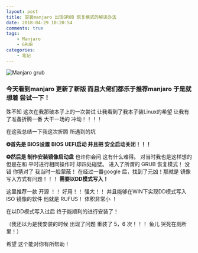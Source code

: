 ```yaml
---
layout: post
title: 安装manjaro 出现GRUB 恢复模式的解读办法
date: 2018-04-29 10:20:54
comments: true
tags:
    - Manjaro
    - GRUB
categories:
    - 笔记
---
```


![Manjaro grub](https://s1.ax1x.com/2018/10/12/iNkhO1.png)

### 今天看到manjaro 更新了新版 而且大佬们都乐于推荐manjaro 于是就 想着 尝试一下！

<!-- more -->

殊不知 这次在我那破本子上的一次尝试 让我看到了我本子装Linux的希望  让我有了准备折腾一番 大干一场的 冲动！！！！

在这我总结一下我这次折腾 所遇到的坑

**❂首先是 BIOS设置**
**BIOS UEFI启动 并且把 安全启动关闭！！！**

**❂然后是 制作安装镜像启动盘**
也许你会问 这有什么难得。 对当时我也是这样想的 但是在和 平时进行相同操作时 却四处碰壁。 进入了所谓的 GRUB  恢复模式！ 没错 你猜对了 我当时一脸蒙蔽！ 在经过一番google 后，找到了元凶！那就是 镜像写入方式有问题！！！ **需要以DD模式写入！**

这里推荐一款 开源 ！！ 好用！！ 强大！！ 并且能够在WIN下实现DD模式写入ISO 镜像的软件 他就是 RUFUS！ 体积非常小 ！

在以DD模式写入过后 终于能顺利的进行安装了！

（我还以为是我安装的时候 出现了问题 重装了 5，6 次！！！ 鱼儿 哭死在厕所里！）

希望 这个能对你有所帮助！

